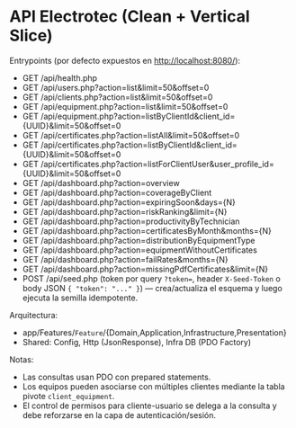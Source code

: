 # API Electrotec (Clean + Vertical Slice)

Entrypoints (por defecto expuestos en [http://localhost:8080/](http://localhost:8080/)):

- GET /api/health.php
- GET /api/users.php?action=list&limit=50&offset=0
- GET /api/clients.php?action=list&limit=50&offset=0
- GET /api/equipment.php?action=list&limit=50&offset=0
- GET /api/equipment.php?action=listByClientId&client_id={UUID}&limit=50&offset=0
- GET /api/certificates.php?action=listAll&limit=50&offset=0
- GET /api/certificates.php?action=listByClientId&client_id={UUID}&limit=50&offset=0
- GET /api/certificates.php?action=listForClientUser&user_profile_id={UUID}&limit=50&offset=0
- GET /api/dashboard.php?action=overview
- GET /api/dashboard.php?action=coverageByClient
- GET /api/dashboard.php?action=expiringSoon&days={N}
- GET /api/dashboard.php?action=riskRanking&limit={N}
- GET /api/dashboard.php?action=productivityByTechnician
- GET /api/dashboard.php?action=certificatesByMonth&months={N}
- GET /api/dashboard.php?action=distributionByEquipmentType
- GET /api/dashboard.php?action=equipmentWithoutCertificates
- GET /api/dashboard.php?action=failRates&months={N}
- GET /api/dashboard.php?action=missingPdfCertificates&limit={N}
- POST /api/seed.php (token por query `?token=`, header `X-Seed-Token` o body JSON `{ "token": "..." }`) — crea/actualiza el esquema y luego ejecuta la semilla idempotente.

Arquitectura:

- app/Features/`Feature`/{Domain,Application,Infrastructure,Presentation}
- Shared: Config, Http (JsonResponse), Infra DB (PDO Factory)

Notas:

- Las consultas usan PDO con prepared statements.
- Los equipos pueden asociarse con múltiples clientes mediante la tabla pivote `client_equipment`.
- El control de permisos para cliente-usuario se delega a la consulta y debe reforzarse en la capa de autenticación/sesión.
